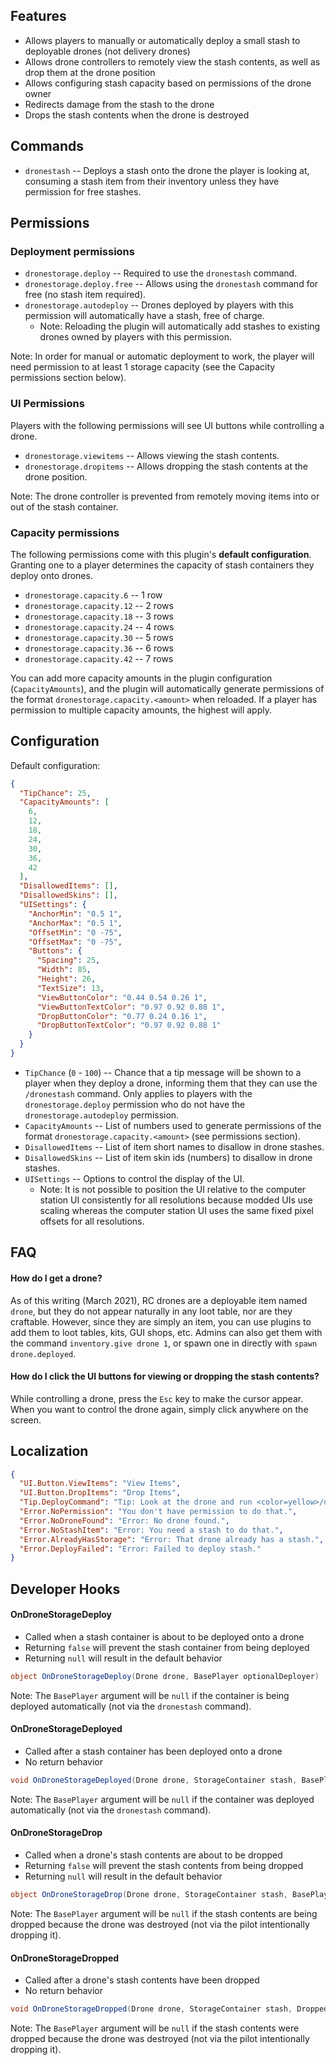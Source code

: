 ## Features

- Allows players to manually or automatically deploy a small stash to deployable drones (not delivery drones)
- Allows drone controllers to remotely view the stash contents, as well as drop them at the drone position
- Allows configuring stash capacity based on permissions of the drone owner
- Redirects damage from the stash to the drone
- Drops the stash contents when the drone is destroyed

## Commands

- `dronestash` -- Deploys a stash onto the drone the player is looking at, consuming a stash item from their inventory unless they have permission for free stashes.

## Permissions

### Deployment permissions

- `dronestorage.deploy` -- Required to use the `dronestash` command.
- `dronestorage.deploy.free` -- Allows using the `dronestash` command for free (no stash item required).
- `dronestorage.autodeploy` -- Drones deployed by players with this permission will automatically have a stash, free of charge.
  - Note: Reloading the plugin will automatically add stashes to existing drones owned by players with this permission.

Note: In order for manual or automatic deployment to work, the player will need permission to at least 1 storage capacity (see the Capacity permissions section below).

### UI Permissions

Players with the following permissions will see UI buttons while controlling a drone.

- `dronestorage.viewitems` -- Allows viewing the stash contents.
- `dronestorage.dropitems` -- Allows dropping the stash contents at the drone position.

Note: The drone controller is prevented from remotely moving items into or out of the stash container.

### Capacity permissions

The following permissions come with this plugin's **default configuration**. Granting one to a player determines the capacity of stash containers they deploy onto drones.

- `dronestorage.capacity.6` -- 1 row
- `dronestorage.capacity.12` -- 2 rows
- `dronestorage.capacity.18` -- 3 rows
- `dronestorage.capacity.24` -- 4 rows
- `dronestorage.capacity.30` -- 5 rows
- `dronestorage.capacity.36` -- 6 rows
- `dronestorage.capacity.42` -- 7 rows

You can add more capacity amounts in the plugin configuration (`CapacityAmounts`), and the plugin will automatically generate permissions of the format `dronestorage.capacity.<amount>` when reloaded. If a player has permission to multiple capacity amounts, the highest will apply.

## Configuration

Default configuration:

```json
{
  "TipChance": 25,
  "CapacityAmounts": [
    6,
    12,
    18,
    24,
    30,
    36,
    42
  ],
  "DisallowedItems": [],
  "DisallowedSkins": [],
  "UISettings": {
    "AnchorMin": "0.5 1",
    "AnchorMax": "0.5 1",
    "OffsetMin": "0 -75",
    "OffsetMax": "0 -75",
    "Buttons": {
      "Spacing": 25,
      "Width": 85,
      "Height": 26,
      "TextSize": 13,
      "ViewButtonColor": "0.44 0.54 0.26 1",
      "ViewButtonTextColor": "0.97 0.92 0.88 1",
      "DropButtonColor": "0.77 0.24 0.16 1",
      "DropButtonTextColor": "0.97 0.92 0.88 1"
    }
  }
}
```

- `TipChance` (`0` - `100`) -- Chance that a tip message will be shown to a player when they deploy a drone, informing them that they can use the `/dronestash` command. Only applies to players with the `dronestorage.deploy` permission who do not have the `dronestorage.autodeploy` permission.
- `CapacityAmounts` -- List of numbers used to generate permissions of the format `dronestorage.capacity.<amount>` (see permissions section).
- `DisallowedItems` -- List of item short names to disallow in drone stashes.
- `DisallowedSkins` -- List of item skin ids (numbers) to disallow in drone stashes.
- `UISettings` -- Options to control the display of the UI.
  - Note: It is not possible to position the UI relative to the computer station UI consistently for all resolutions because modded UIs use scaling whereas the computer station UI uses the same fixed pixel offsets for all resolutions.

## FAQ

#### How do I get a drone?

As of this writing (March 2021), RC drones are a deployable item named `drone`, but they do not appear naturally in any loot table, nor are they craftable. However, since they are simply an item, you can use plugins to add them to loot tables, kits, GUI shops, etc. Admins can also get them with the command `inventory.give drone 1`, or spawn one in directly with `spawn drone.deployed`.

#### How do I click the UI buttons for viewing or dropping the stash contents?

While controlling a drone, press the `Esc` key to make the cursor appear. When you want to control the drone again, simply click anywhere on the screen.

## Localization

```json
{
  "UI.Button.ViewItems": "View Items",
  "UI.Button.DropItems": "Drop Items",
  "Tip.DeployCommand": "Tip: Look at the drone and run <color=yellow>/dronestash</color> to deploy a stash.",
  "Error.NoPermission": "You don't have permission to do that.",
  "Error.NoDroneFound": "Error: No drone found.",
  "Error.NoStashItem": "Error: You need a stash to do that.",
  "Error.AlreadyHasStorage": "Error: That drone already has a stash.",
  "Error.DeployFailed": "Error: Failed to deploy stash."
}
```

## Developer Hooks

#### OnDroneStorageDeploy

- Called when a stash container is about to be deployed onto a drone
- Returning `false` will prevent the stash container from being deployed
- Returning `null` will result in the default behavior

```csharp
object OnDroneStorageDeploy(Drone drone, BasePlayer optionalDeployer)
```

Note: The `BasePlayer` argument will be `null` if the container is being deployed automatically (not via the `dronestash` command).

#### OnDroneStorageDeployed

- Called after a stash container has been deployed onto a drone
- No return behavior

```csharp
void OnDroneStorageDeployed(Drone drone, StorageContainer stash, BasePlayer optionalDeployer)
```

Note: The `BasePlayer` argument will be `null` if the container was deployed automatically (not via the `dronestash` command).

#### OnDroneStorageDrop

- Called when a drone's stash contents are about to be dropped
- Returning `false` will prevent the stash contents from being dropped
- Returning `null` will result in the default behavior

```csharp
object OnDroneStorageDrop(Drone drone, StorageContainer stash, BasePlayer optionalPilot)
```

Note: The `BasePlayer` argument will be `null` if the stash contents are being dropped because the drone was destroyed (not via the pilot intentionally dropping it).

#### OnDroneStorageDropped

- Called after a drone's stash contents have been dropped
- No return behavior

```csharp
void OnDroneStorageDropped(Drone drone, StorageContainer stash, DroppedItemContainer dropContainer, BasePlayer optionalPilot)
```

Note: The `BasePlayer` argument will be `null` if the stash contents were dropped because the drone was destroyed (not via the pilot intentionally dropping it).
